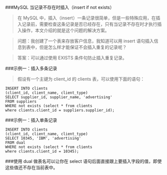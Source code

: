 ###MySQL 当记录不存在时插入（insert if not exists）

>在 MySQL 中，插入（insert）一条记录很简单，但是一些特殊应用，在插入记录前，需要检查这条记录是否已经存在，只有当记录不存在时才执行插入操作，本文介绍的就是这个问题的解决方案。

>问题：我创建了一个表来存放客户信息，我知道可以用 insert 语句插入信息到表中，但是怎么样才能保证不会插入重复的记录呢？

>答案：可以通过使用 EXISTS 条件句防止插入重复记录。

###示例一：插入多条记录

>假设有一个主键为 client_id 的 clients 表，可以使用下面的语句：


    INSERT INTO clients
    (client_id, client_name, client_type)
    SELECT supplier_id, supplier_name, 'advertising'
    FROM suppliers
    WHERE not exists (select * from clients
    where clients.client_id = suppliers.supplier_id);
###示例一：插入单条记录


    INSERT INTO clients
    (client_id, client_name, client_type)
    SELECT 10345, 'IBM', 'advertising'
    FROM dual
    WHERE not exists (select * from clients
    where clients.client_id = 10345);
###使用 dual 做表名可以让你在 select 语句后面直接跟上要插入字段的值，即使这些值还不存在当前表中。
